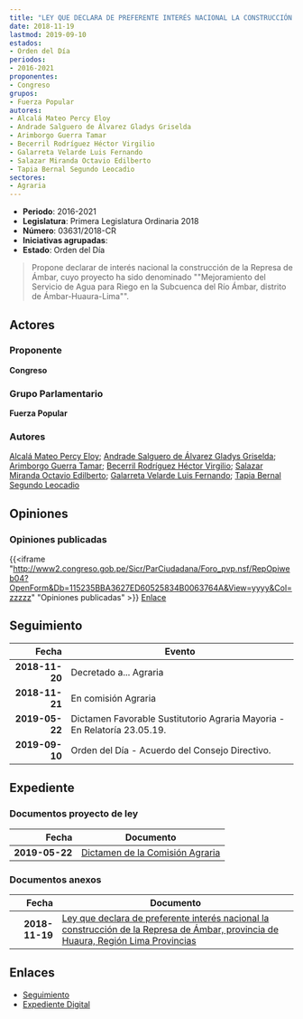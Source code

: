 ```yaml
---
title: "LEY QUE DECLARA DE PREFERENTE INTERÉS NACIONAL LA CONSTRUCCIÓN DE LA REPRESA DE ÁMBAR, PROVINCIA DE HUAURA, REGIÓN LIMA PROVINCIAS"
date: 2018-11-19
lastmod: 2019-09-10
estados:
- Orden del Día
periodos:
- 2016-2021
proponentes:
- Congreso
grupos:
- Fuerza Popular
autores:
- Alcalá Mateo Percy Eloy
- Andrade Salguero de Álvarez Gladys Griselda
- Arimborgo Guerra Tamar
- Becerril Rodríguez Héctor Virgilio
- Galarreta Velarde Luis Fernando
- Salazar Miranda Octavio Edilberto
- Tapia Bernal Segundo Leocadio
sectores:
- Agraria
---
```

- **Periodo**: 2016-2021
- **Legislatura**: Primera Legislatura Ordinaria 2018
- **Número**: 03631/2018-CR
- **Iniciativas agrupadas**: 
- **Estado**: Orden del Día

> Propone declarar de interés nacional la construcción de la Represa de Ámbar, cuyo proyecto ha sido denominado ""Mejoramiento del Servicio de Agua para Riego en la Subcuenca del Río Ámbar, distrito de Ámbar-Huaura-Lima"".


## Actores

### Proponente

**Congreso**

### Grupo Parlamentario

**Fuerza Popular**

### Autores

[Alcalá Mateo Percy Eloy](mailto:mailto:palcala@congreso.gob.pe); [Andrade Salguero de Álvarez Gladys Griselda](mailto:mailto:gandrade@congreso.gob.pe); [Arimborgo Guerra Tamar](mailto:mailto:tarimborgo@congreso.gob.pe); [Becerril Rodríguez Héctor Virgilio](mailto:mailto:hbecerril@congreso.gob.pe); [Salazar Miranda Octavio Edilberto](mailto:mailto:osalazar@congreso.gob.pe); [Galarreta Velarde Luis Fernando](mailto:mailto:lgalarreta@congreso.gob.pe); [Tapia Bernal Segundo Leocadio](mailto:mailto:stapia@congreso.gob.pe)

## Opiniones

### Opiniones publicadas

{{<iframe "http://www2.congreso.gob.pe/Sicr/ParCiudadana/Foro_pvp.nsf/RepOpiweb04?OpenForm&Db=115235BBA3627ED60525834B0063764A&View=yyyy&Col=zzzzz" "Opiniones publicadas" >}}
[Enlace](http://www2.congreso.gob.pe/Sicr/ParCiudadana/Foro_pvp.nsf/RepOpiweb04?OpenForm&Db=115235BBA3627ED60525834B0063764A&View=yyyy&Col=zzzzz)


## Seguimiento

| Fecha | Evento |
|------:|--------|
| **2018-11-20** | Decretado a... Agraria |
| **2018-11-21** | En comisión Agraria |
| **2019-05-22** | Dictamen Favorable Sustitutorio Agraria Mayoria - En Relatoría 23.05.19. |
| **2019-09-10** | Orden del Día - Acuerdo del Consejo Directivo. |

## Expediente

### Documentos proyecto de ley

| Fecha | Documento |
|------:|-----------|
| **2019-05-22** | [Dictamen de la Comisión Agraria](http://www.leyes.congreso.gob.pe/Documentos/2016_2021/Dictamenes/Proyectos_de_Ley/03631DC01MAY20190522.pdf) |

### Documentos anexos

| Fecha | Documento |
|------:|-----------|
| **2018-11-19** | [Ley que declara de preferente interés nacional la construcción de la Represa de Ámbar, provincia de Huaura, Región Lima Provincias](http://www.leyes.congreso.gob.pe/Documentos/2016_2021/Proyectos_de_Ley_y_de_Resoluciones_Legislativas/PL0363120181119.pdf) |

## Enlaces

- [Seguimiento](http://www2.congreso.gob.pe/Sicr/TraDocEstProc/CLProLey2016.nsf/f7fff46988ca05b1052578e100829cc7/57a7f7b92df53fcd0525834a00760756?OpenDocument)
- [Expediente Digital](http://www2.congreso.gob.pe/Sicr/TraDocEstProc/Expvirt_2011.nsf/visbusqptramdoc1621/03631?opendocument)

